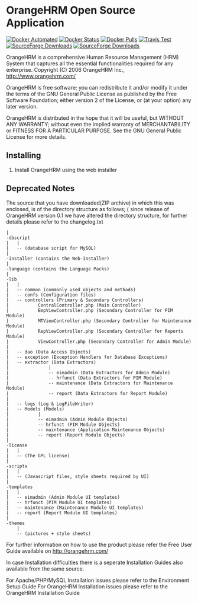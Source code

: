 # OrangeHRM Open Source Application

[![Docker Automated](https://img.shields.io/docker/automated/orangehrm/orangehrm.svg)](https://hub.docker.com/r/orangehrm/orangehrm/) [![Docker Status](https://img.shields.io/docker/build/orangehrm/orangehrm.svg)](https://hub.docker.com/r/orangehrm/orangehrm/) [![Docker Pulls](https://img.shields.io/docker/pulls/orangehrm/orangehrm.svg)](https://hub.docker.com/r/orangehrm/orangehrm)  [![Travis Test](https://img.shields.io/travis/orangehrm/orangehrm/master.svg)](https://travis-ci.org/orangehrm/orangehrm)  [![SourceForge Downloads](https://img.shields.io/sourceforge/dm/orangehrm.svg)](https://sourceforge.net/projects/orangehrm/) [![SourceForge Downloads](https://img.shields.io/sourceforge/dt/orangehrm.svg)](https://sourceforge.net/projects/orangehrm/) 




OrangeHRM is a comprehensive Human Resource Management (HRM) System that captures 
all the essential functionalities required for any enterprise. 
Copyright (C) 2006 OrangeHRM Inc., http://www.orangehrm.com/

OrangeHRM is free software; you can redistribute it and/or modify it under the terms of
the GNU General Public License as published by the Free Software Foundation; either
version 2 of the License, or (at your option) any later version.

OrangeHRM is distributed in the hope that it will be useful, but WITHOUT ANY WARRANTY; 
without even the implied warranty of MERCHANTABILITY or FITNESS FOR A PARTICULAR PURPOSE. 
See the GNU General Public License for more details.

Installing
----------
1. Install OrangeHRM using the web installer

Deprecated Notes
----------------

The source that you have downloaded(ZIP archive) in which this was enclosed, is of the 
directory structure as follows; ( since release of OrangeHRM version 0.1 we have altered 
the directory structure, for further details please refer to the changelog.txt

```
|
-dbscript
|	|
|	-- (database script for MySQL)
|
-installer (contains the Web-Installer)
|
-language (contains the Language Packs)
|
-lib
|	|
|	-- common (commonly used objects and methods)
|	-- confs (Configuration files)
|	-- controllers (Primary & Secondary Controllers)
|			CentralController.php (Main Controller)
|			EmpViewController.php (Secondary Controller for PIM Module)
|			MTViewController.php (Secondary Controller for Maintenance Module)
|			RepViewController.php (Secondary Controller for Reports Module)
|			ViewController.php (Secondary Controller for Admin Module)
|
|	-- dao (Data Access Objects)			
|	-- exception (Exception Handlers for Database Exceptions)
|	-- extractor (Data Extractors)
|				|
|				-- eimadmin (Data Extractors for Admin Module)
|				-- hrfunct (Data Extractors for PIM Module)
|				-- maintenance (Data Extractors for Maintenance Module)
|				-- report (Data Extractors for Report Module)
|				
|	-- logs (Log & LogFileWriter)
|	-- Models (Models)
|			|
|			-- eimadmin (Admin Module Objects)
|			-- hrfunct (PIM Module Objects)
|			-- maintenance (Application Maintenance Objects)
|			-- report (Report Module Objects)
|	
-license
|	|
|	-- (The GPL license)
|
-scripts
|	|
|	-- (Javascript files, style sheets required by UI)
|
-templates
|	|
|	-- eimadmin (Admin Module UI templates)
|	-- hrfunct (PIM Module UI templates)
|	-- maintenance (Maintenance Module UI templates)
|	-- report (Report Module UI templates)
|
-themes
	|
	-- (pictures + style sheets)

```

For further information on how to use the product please refer the Free User Guide 
available on http://orangehrm.com/

In case Installation difficulties there is a seperate Installation Guides also 
available from the same source. 

For Apache/PHP/MySQL Installation issues please refer to the Environment Setup Guide
For OrangeHRM Installation issues please refer to the OrangeHRM Installation Guide
